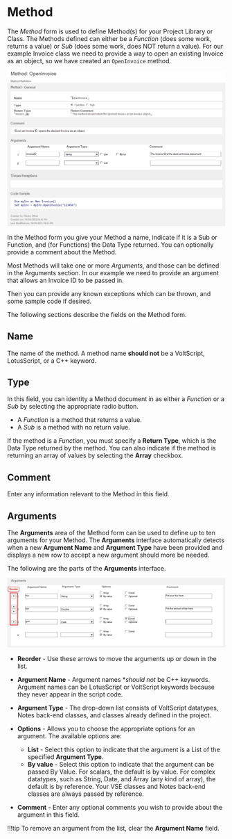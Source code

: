 # Method

The *Method* form is used to define Method(s) for your Project Library or Class. The Methods defined can either be a *Function* (does some work, returns a value) or *Sub* (does some work, does NOT return a value).  For our example Invoice class we need to provide a way to open an existing Invoice as an object, so we have created an `OpenInvoice` method.

![VSID VSS Method Form](../../assets/images/howto/library/vss_method.png)

In the Method form you give your Method a name, indicate if it is a Sub or Function, and (for Functions) the Data Type returned. You can optionally provide a comment about the Method.  

Most Methods will take one or more *Arguments*, and those can be defined in the Arguments section. In our example we need to provide an argument that allows an Invoice ID to be passed in.

Then you can provide any known exceptions which can be thrown, and some sample code if desired.

The following sections describe the fields on the Method form.

## Name

The name of the method. A method name **should not** be a VoltScript, LotusScript, or a C++ keyword.

## Type

In this field, you can identity a Method document in as either a *Function* or a *Sub* by selecting the appropriate radio button.

- A *Function* is a method that returns a value.  
- A *Sub* is a method with no return value.  

If the method is a *Function*, you must specify a **Return Type**, which is the Data Type returned by the method. You can also indicate if the method is returning an array of values by selecting the **Array** checkbox.  

## Comment

Enter any information relevant to the Method in this field.

## Arguments

The **Arguments** area of the Method form can be used to define up to ten arguments for your Method. The **Arguments** interface automatically detects when a new **Argument Name** and **Argument Type** have been provided and displays a new row to accept a new argument should more be needed.

The following are the parts of the **Arguments** interface.

![Method Form - Arguments interface](../../assets/images/howto/extension/vse_method_args.png)

- **Reorder** - Use these arrows to move the arguments up or down in the list.
- **Argument Name** - Argument names **should not* be C++ keywords. Argument names can be LotusScript or VoltScript keywords because they never appear in the script code.
- **Argument Type** - The drop-down list consists of VoltScript datatypes, Notes back-end classes, and classes already defined in the project.
- **Options** - Allows you to choose the appropriate options for an argument. The available options are:  

    - **List** - Select this option to indicate that the argument is a List of the specified **Argument Type**.
    - **By value** - Select this option to indicate that the argument can be passed By Value. For scalars, the default is by value. For complex datatypes, such as String, Date, and Array (any kind of array), the default is by reference. Your VSE classes and Notes back-end classes are always passed by reference.

- **Comment** - Enter any optional comments you wish to provide about the argument in this field.

!!!tip
    To remove an argument from the list, clear the **Argument Name** field.


